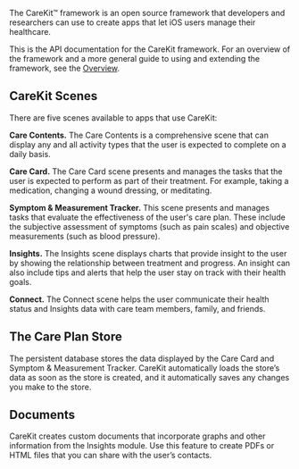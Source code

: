The CareKit™ framework is an open source framework that developers and researchers can use to create apps that let iOS users manage their healthcare.

This is the API documentation for the CareKit framework. For an overview of the framework and a more general guide to using and extending the framework, see the [Overview](Overview).


CareKit Scenes
--------------------
There are five scenes available to apps that use CareKit:

**Care Contents.** The Care Contents is a comprehensive scene that can display any and all activity types that the user is expected to complete on a daily basis.

**Care Card.** The Care Card scene presents and manages the tasks that the user is expected to perform as part of their treatment. For example, taking a medication, changing a wound dressing, or meditating.

**Symptom & Measurement Tracker.** This scene presents and manages tasks that evaluate the effectiveness of the user's care plan. These include the subjective assessment of symptoms (such as pain scales) and objective measurements (such as blood pressure).

**Insights.** The Insights scene displays charts that provide insight to the user by showing the relationship between treatment and progress. An insight can also include tips and alerts that help the user stay on track with their health goals. 

**Connect.** The Connect scene helps the user communicate their health status and Insights data with care team members, family, and friends.

The Care Plan Store
--------------------
The persistent database stores the data displayed by the Care Card and Symptom & Measurement Tracker. CareKit automatically loads the store’s data as soon as the store is created, and it automatically saves any changes you make to the store. 

Documents
--------------------
CareKit creates custom documents that incorporate graphs and other information from the Insights module. Use this feature to create PDFs or HTML files that you can share with the user’s contacts.


